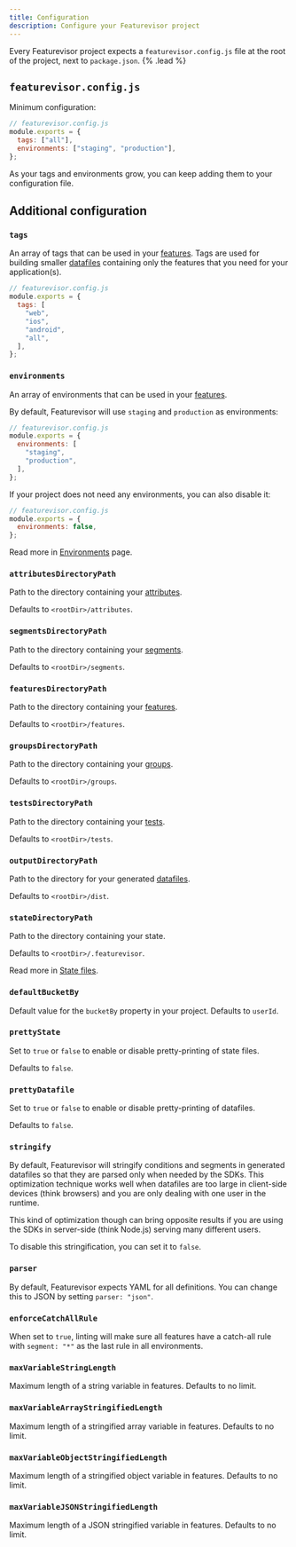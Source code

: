 ```yaml
---
title: Configuration
description: Configure your Featurevisor project
---
```


Every Featurevisor project expects a `featurevisor.config.js` file at the root of the project, next to `package.json`. {% .lead %}

## `featurevisor.config.js`

Minimum configuration:

```js
// featurevisor.config.js
module.exports = {
  tags: ["all"],
  environments: ["staging", "production"],
};
```

As your tags and environments grow, you can keep adding them to your configuration file.

## Additional configuration

### `tags`

An array of tags that can be used in your [features](/docs/features/). Tags are used for building smaller [datafiles](/docs/building-datafiles) containing only the features that you need for your application(s).

```js
// featurevisor.config.js
module.exports = {
  tags: [
    "web",
    "ios",
    "android",
    "all",
  ],
};
```

### `environments`

An array of environments that can be used in your [features](/docs/features/).

By default, Featurevisor will use `staging` and `production` as environments:

```js
// featurevisor.config.js
module.exports = {
  environments: [
    "staging",
    "production",
  ],
};
```

If your project does not need any environments, you can also disable it:

```js
// featurevisor.config.js
module.exports = {
  environments: false,
};
```

Read more in [Environments](/docs/environments) page.

### `attributesDirectoryPath`

Path to the directory containing your [attributes](/docs/attributes/).

Defaults to `<rootDir>/attributes`.

### `segmentsDirectoryPath`

Path to the directory containing your [segments](/docs/segments/).

Defaults to `<rootDir>/segments`.

### `featuresDirectoryPath`

Path to the directory containing your [features](/docs/features/).

Defaults to `<rootDir>/features`.

### `groupsDirectoryPath`

Path to the directory containing your [groups](/docs/groups/).

Defaults to `<rootDir>/groups`.

### `testsDirectoryPath`

Path to the directory containing your [tests](/docs/testing/).

Defaults to `<rootDir>/tests`.

### `outputDirectoryPath`

Path to the directory for your generated [datafiles](/docs/building-datafiles/).

Defaults to `<rootDir>/dist`.

### `stateDirectoryPath`

Path to the directory containing your state.

Defaults to `<rootDir>/.featurevisor`.

Read more in [State files](/docs/state-files).

### `defaultBucketBy`

Default value for the `bucketBy` property in your project. Defaults to `userId`.

### `prettyState`

Set to `true` or `false` to enable or disable pretty-printing of state files.

Defaults to `false`.

### `prettyDatafile`

Set to `true` or `false` to enable or disable pretty-printing of datafiles.

Defaults to `false`.

### `stringify`

By default, Featurevisor will stringify conditions and segments in generated datafiles so that they are parsed only when needed by the SDKs. This optimization technique works well when datafiles are too large in client-side devices (think browsers) and you are only dealing with one user in the runtime.

This kind of optimization though can bring opposite results if you are using the SDKs in server-side (think Node.js) serving many different users.

To disable this stringification, you can set it to `false`.

### `parser`

By default, Featurevisor expects YAML for all definitions. You can change this to JSON by setting `parser: "json"`.

### `enforceCatchAllRule`

When set to `true`, linting will make sure all features have a catch-all rule with `segment: "*"` as the last rule in all environments.

### `maxVariableStringLength`

Maximum length of a string variable in features. Defaults to no limit.

### `maxVariableArrayStringifiedLength`

Maximum length of a stringified array variable in features. Defaults to no limit.

### `maxVariableObjectStringifiedLength`

Maximum length of a stringified object variable in features. Defaults to no limit.

### `maxVariableJSONStringifiedLength`

Maximum length of a JSON stringified variable in features. Defaults to no limit.
